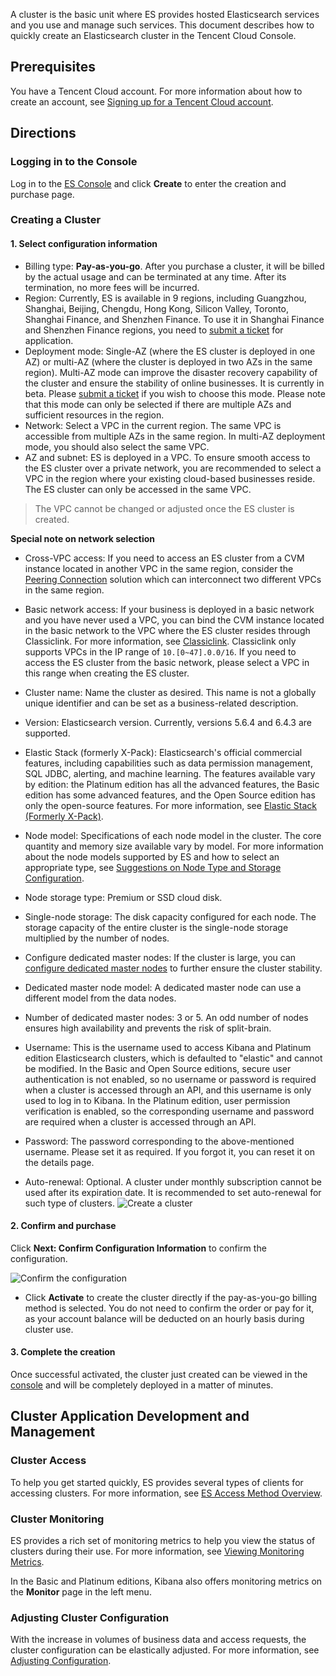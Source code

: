 ﻿A cluster is the basic unit where ES provides hosted Elasticsearch services and you use and manage such services. This document describes how to quickly create an Elasticsearch cluster in the Tencent Cloud Console.

## Prerequisites

You have a Tencent Cloud account. For more information about how to create an account, see [Signing up for a Tencent Cloud account](https://intl.cloud.tencent.com/document/product/378/17985).

## Directions

### Logging in to the Console

Log in to the [ES Console](https://console.cloud.tencent.com/es) and click **Create** to enter the creation and purchase page.

### Creating a Cluster

#### 1. Select configuration information

- Billing type: **Pay-as-you-go**. After you purchase a cluster, it will be billed by the actual usage and can be terminated at any time. After its termination, no more fees will be incurred.
- Region: Currently, ES is available in 9 regions, including Guangzhou, Shanghai, Beijing, Chengdu, Hong Kong, Silicon Valley, Toronto, Shanghai Finance, and Shenzhen Finance. To use it in Shanghai Finance and Shenzhen Finance regions, you need to [submit a ticket](https://console.cloud.tencent.com/workorder/category) for application.
- Deployment mode: Single-AZ (where the ES cluster is deployed in one AZ) or multi-AZ (where the cluster is deployed in two AZs in the same region). Multi-AZ mode can improve the disaster recovery capability of the cluster and ensure the stability of online businesses. It is currently in beta. Please [submit a ticket](https://console.cloud.tencent.com/workorder/category) if you wish to choose this mode. Please note that this mode can only be selected if there are multiple AZs and sufficient resources in the region.
- Network: Select a VPC in the current region. The same VPC is accessible from multiple AZs in the same region. In multi-AZ deployment mode, you should also select the same VPC.
- AZ and subnet: ES is deployed in a VPC. To ensure smooth access to the ES cluster over a private network, you are recommended to select a VPC in the region where your existing cloud-based businesses reside. The ES cluster can only be accessed in the same VPC.

> The VPC cannot be changed or adjusted once the ES cluster is created.

 **Special note on network selection**
 - Cross-VPC access: If you need to access an ES cluster from a CVM instance located in another VPC in the same region, consider the [Peering Connection](https://cloud.tencent.com/document/product/553/18827) solution which can interconnect two different VPCs in the same region.
 - Basic network access: If your business is deployed in a basic network and you have never used a VPC, you can bind the CVM instance located in the basic network to the VPC where the ES cluster resides through Classiclink. For more information, see [Classiclink](https://intl.cloud.tencent.com/document/product/215/5002).
    Classiclink only supports VPCs in the IP range of `10.[0~47].0.0/16`. If you need to access the ES cluster from the basic network, please select a VPC in this range when creating the ES cluster.
	
- Cluster name: Name the cluster as desired. This name is not a globally unique identifier and can be set as a business-related description.
- Version: Elasticsearch version. Currently, versions 5.6.4 and 6.4.3 are supported.
- Elastic Stack (formerly X-Pack): Elasticsearch's official commercial features, including capabilities such as data permission management, SQL JDBC, alerting, and machine learning. The features available vary by edition: the Platinum edition has all the advanced features, the Basic edition has some advanced features, and the Open Source edition has only the open-source features. For more information, see [Elastic Stack (Formerly X-Pack)](https://intl.cloud.tencent.com/document/product/845/30943).
- Node model: Specifications of each node model in the cluster. The core quantity and memory size available vary by model. For more information about the node models supported by ES and how to select an appropriate type, see [Suggestions on Node Type and Storage Configuration](https://intl.cloud.tencent.com/document/product/845/19551).
- Node storage type: Premium or SSD cloud disk.
- Single-node storage: The disk capacity configured for each node. The storage capacity of the entire cluster is the single-node storage multiplied by the number of nodes.
- Configure dedicated master nodes: If the cluster is large, you can [configure dedicated master nodes](https://intl.cloud.tencent.com/document/product/845/19879) to further ensure the cluster stability.
- Dedicated master node model: A dedicated master node can use a different model from the data nodes.
- Number of dedicated master nodes: 3 or 5. An odd number of nodes ensures high availability and prevents the risk of split-brain.
- Username: This is the username used to access Kibana and Platinum edition Elasticsearch clusters, which is defaulted to "elastic" and cannot be modified. In the Basic and Open Source editions, secure user authentication is not enabled, so no username or password is required when a cluster is accessed through an API, and this username is only used to log in to Kibana. In the Platinum edition, user permission verification is enabled, so the corresponding username and password are required when a cluster is accessed through an API.
- Password: The password corresponding to the above-mentioned username. Please set it as required. If you forgot it, you can reset it on the details page.
- Auto-renewal: Optional. A cluster under monthly subscription cannot be used after its expiration date. It is recommended to set auto-renewal for such type of clusters.
![Create a cluster](https://main.qcloudimg.com/raw/95aee6deee0b2f9881729de033975fb0.png)
#### 2. Confirm and purchase

Click **Next: Confirm Configuration Information** to confirm the configuration.

![Confirm the configuration](https://main.qcloudimg.com/raw/c5be136a79b1a7fdc67dfb610ea78d6a.png)

- Click **Activate** to create the cluster directly if the pay-as-you-go billing method is selected. You do not need to confirm the order or pay for it, as your account balance will be deducted on an hourly basis during cluster use.

#### 3. Complete the creation

Once successful activated, the cluster just created can be viewed in the [console](https://console.cloud.tencent.com/es) and will be completely deployed in a matter of minutes.

## Cluster Application Development and Management

### Cluster Access

To help you get started quickly, ES provides several types of clients for accessing clusters. For more information, see [ES Access Method Overview](https://cloud.tencent.com/document/product/845/19539).

### Cluster Monitoring

ES provides a rich set of monitoring metrics to help you view the status of clusters during their use. For more information, see [Viewing Monitoring Metrics](https://cloud.tencent.com/document/product/845/16995).

In the Basic and Platinum editions, Kibana also offers monitoring metrics on the **Monitor** page in the left menu.

### Adjusting Cluster Configuration

With the increase in volumes of business data and access requests, the cluster configuration can be elastically adjusted. For more information, see [Adjusting Configuration](https://intl.cloud.tencent.com/document/product/845/30944).

